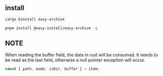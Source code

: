## install

```bash
cargo binstall easy-archive
```

```bash
pnpm install @easy-install/easy-archive -g
```

## NOTE

When reading the buffer field, the data in rust will be consumed. It needs to be read as the last field, otherwise a null pointer exception will occur.

```ts
const { path, mode, isDir, buffer } = item;
```